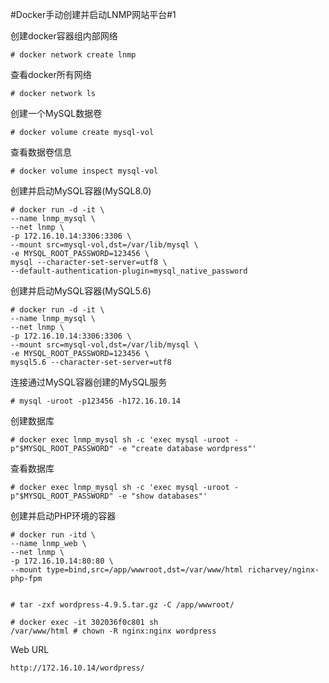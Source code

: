 #Docker手动创建并启动LNMP网站平台#1

创建docker容器组内部网络
    
    # docker network create lnmp

查看docker所有网络
    
    # docker network ls

创建一个MySQL数据卷
    
    # docker volume create mysql-vol

查看数据卷信息
    
    # docker volume inspect mysql-vol

创建并启动MySQL容器(MySQL8.0)
    
    # docker run -d -it \
    --name lnmp_mysql \
    --net lnmp \
    -p 172.16.10.14:3306:3306 \
    --mount src=mysql-vol,dst=/var/lib/mysql \
    -e MYSQL_ROOT_PASSWORD=123456 \
    mysql --character-set-server=utf8 \
    --default-authentication-plugin=mysql_native_password


创建并启动MySQL容器(MySQL5.6)
    
    # docker run -d -it \
    --name lnmp_mysql \
    --net lnmp \
    -p 172.16.10.14:3306:3306 \
    --mount src=mysql-vol,dst=/var/lib/mysql \
    -e MYSQL_ROOT_PASSWORD=123456 \
    mysql5.6 --character-set-server=utf8


连接通过MySQL容器创建的MySQL服务

    # mysql -uroot -p123456 -h172.16.10.14


创建数据库
    
    # docker exec lnmp_mysql sh -c 'exec mysql -uroot -p"$MYSQL_ROOT_PASSWORD" -e "create database wordpress"'

查看数据库
    
    # docker exec lnmp_mysql sh -c 'exec mysql -uroot -p"$MYSQL_ROOT_PASSWORD" -e "show databases"'

创建并启动PHP环境的容器
    
    # docker run -itd \
    --name lnmp_web \
    --net lnmp \
    -p 172.16.10.14:80:80 \
    --mount type=bind,src=/app/wwwroot,dst=/var/www/html richarvey/nginx-php-fpm


    # tar -zxf wordpress-4.9.5.tar.gz -C /app/wwwroot/

    # docker exec -it 302036f0c801 sh
    /var/www/html # chown -R nginx:nginx wordpress


Web URL
    
    http://172.16.10.14/wordpress/

